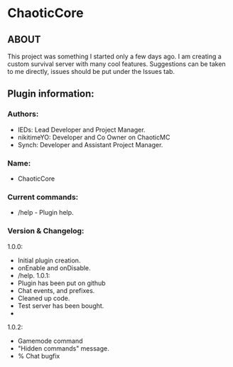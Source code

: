 # ChaoticCore 
## ABOUT
This project was something I started only a few days ago. I am creating a custom survival server with many cool features. Suggestions can be taken to me directly, issues should be put under the Issues tab.
## Plugin information:
### Authors:
- IEDs: Lead Developer and Project Manager.
- nikitimeYO: Developer and Co Owner on ChaoticMC
- Synch: Developer and Assistant Project Manager.
### Name: 
- ChaoticCore
### Current commands:
- /help - Plugin help.
### Version & Changelog: 
1.0.0:
- Initial plugin creation.
- onEnable and onDisable.
- /help.
1.0.1:
- Plugin has been put on github
- Chat events, and prefixes.
- Cleaned up code.
- Test server has been bought.
- 
1.0.2:
- Gamemode command
- "Hidden commands" message.
- % Chat bugfix

